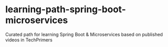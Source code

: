 # learning-path-spring-boot-microservices
Curated path for learning Spring Boot &amp; Microservices based on published videos in TechPrimers
